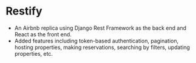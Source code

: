 # Restify

- An Airbnb replica using Django Rest Framework as the back end and React as the front end.
- Added features including token-based authentication, pagination, hosting properties, making reservations, searching by filters, updating properties, etc.
